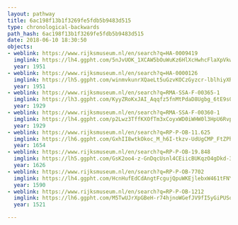 ```yaml
---
layout: pathway
title: 6ac198f13b1f3269fe5fdb5b9483d515
type: chronological-backwards
path_hash: 6ac198f13b1f3269fe5fdb5b9483d515
date: 2018-06-10 18:30:50
objects:
- weblink: https://www.rijksmuseum.nl/en/search?q=HA-0009419
  imglink: https://lh4.ggpht.com/5nJvUOK_1XCAW5bOuWuKz6HlXcHwhcFlaXpVkw-5u9miHHanE2buiEosYzR-m03RHoJaU15iGSqqEELZ_5Kc4x_hIfs=s200
  year: 1951
- weblink: https://www.rijksmuseum.nl/en/search?q=HA-0000126
  imglink: https://lh5.ggpht.com/winmvkunrXQaeLt5uGzvKOCzGyzcr-lblhiyXRIHY97VRuxm_kms_AQW9yMU8pLfu0Pe_rycLgGM5HjDPwC22g5Dk10=s200
  year: 1951
- weblink: https://www.rijksmuseum.nl/en/search?q=RMA-SSA-F-00365-1
  imglink: https://lh3.ggpht.com/KyyZRoKxJAI_Aqqfz5fnMtPdaD8Ugbg_6tE9sQMHMfrgvjbgc-X3VBhWDjrd2BXesLkP4jI-WSNLb_Cy2hLUkzmHmy0=s200
  year: 1929
- weblink: https://www.rijksmuseum.nl/en/search?q=RMA-SSA-F-00360-1
  imglink: https://lh4.ggpht.com/p2Lwz3TffKXOfTm3xCoyxWD0iWHW0l3HpU6RvpfIWKIHsmy2iuAZSBp0CN4x9XPLB_tmloNSWH5CbYVYrOCqyyX3Ow=s200
  year: 1929
- weblink: https://www.rijksmuseum.nl/en/search?q=RP-P-OB-11.625
  imglink: https://lh6.ggpht.com/GxhII8wtkOkoc_M_h6I-tkzv-UdUgCMP_FtZPh2XPzPRtl8vqYAzIpizmxxeXluh5xX0dsxp9ASygsB2tUn-3Dq-3wo=s200
  year: 1654
- weblink: https://www.rijksmuseum.nl/en/search?q=RP-P-OB-19.848
  imglink: https://lh5.ggpht.com/GsK2oo4-z-GnDqcUsnl4CEiicBUKqzO4gDkd-3vkNu8tgCrBoLMosa-2Ne5t9ElicILAM7VHE9xlHJwpCWnNHDBpMy0=s200
  year: 1626
- weblink: https://www.rijksmuseum.nl/en/search?q=RP-P-OB-7702
  imglink: https://lh4.ggpht.com/HcnHufEdCdAngtFcgujQpuWKEjlebxW461tFNYVUVTGVRGIV5mazaa5HKTzwWDwAlY6EXFtkV66D4M77MYy_VVnm_g=s200
  year: 1590
- weblink: https://www.rijksmuseum.nl/en/search?q=RP-P-OB-1212
  imglink: https://lh6.ggpht.com/M5TwUJrXpGBeH-r74hjnoWGefJV9fI5yGiPUSqmPX4qtrMn4nmeSnh1fmu-hqkkjM_cz_l83Skl5juBCJEt9lk2EP3kP=s200
  year: 1521

---
```

